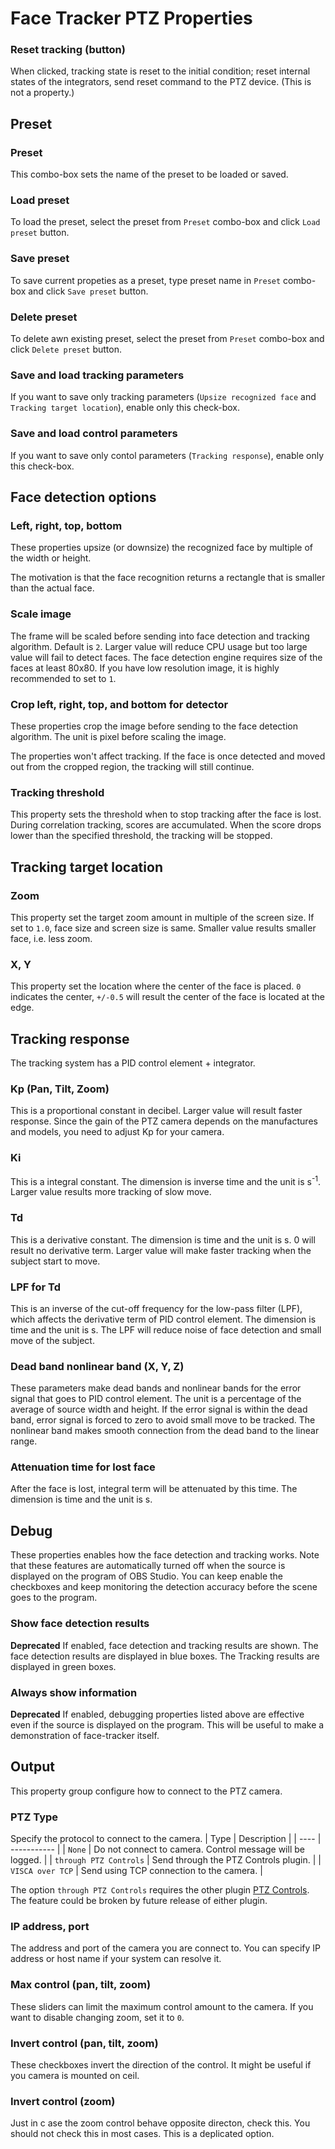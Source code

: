 # Face Tracker PTZ Properties

### Reset tracking (button)
When clicked, tracking state is reset to the initial condition; reset internal states of the integrators, send reset command to the PTZ device.
(This is not a property.)

## Preset

### Preset
This combo-box sets the name of the preset to be loaded or saved.

### Load preset
To load the preset, select the preset from `Preset` combo-box and click `Load preset` button.

### Save preset
To save current propeties as a preset, type preset name in `Preset` combo-box and click `Save preset` button.

### Delete preset
To delete awn existing preset, select the preset from `Preset` combo-box and click `Delete preset` button.

### Save and load tracking parameters
If you want to save only tracking parameters (`Upsize recognized face` and `Tracking target location`), enable only this check-box.

### Save and load control parameters
If you want to save only contol parameters (`Tracking response`), enable only this check-box.

## Face detection options

### Left, right, top, bottom
These properties upsize (or downsize) the recognized face by multiple of the width or height.

The motivation is that the face recognition returns a rectangle that is smaller than the actual face.

### Scale image
The frame will be scaled before sending into face detection and tracking algorithm.
Default is `2`.
Larger value will reduce CPU usage but too large value will fail to detect faces.
The face detection engine requires size of the faces at least 80x80.
If you have low resolution image, it is highly recommended to set to `1`.

### Crop left, right, top, and bottom for detector
These properties crop the image before sending to the face detection algorithm.
The unit is pixel before scaling the image.

The properties won't affect tracking.
If the face is once detected and moved out from the cropped region,
the tracking will still continue.

### Tracking threshold
This property sets the threshold when to stop tracking after the face is lost.
During correlation tracking, scores are accumulated.
When the score drops lower than the specified threshold,
the tracking will be stopped.

## Tracking target location

### Zoom
This property set the target zoom amount in multiple of the screen size.
If set to `1.0`, face size and screen size is same.
Smaller value results smaller face, i.e. less zoom.

### X, Y
This property set the location where the center of the face is placed.
`0` indicates the center, `+/-0.5` will result the center of the face is located at the edge.

## Tracking response

The tracking system has a PID control element + integrator.

### Kp (Pan, Tilt, Zoom)
This is a proportional constant in decibel.
Larger value will result faster response.
Since the gain of the PTZ camera depends on the manufactures and models,
you need to adjust Kp for your camera.

### Ki
This is a integral constant. The dimension is inverse time and the unit is s<sup>-1</sup>.
Larger value results more tracking of slow move.

### Td
This is a derivative constant. The dimension is time and the unit is s.
0 will result no derivative term.
Larger value will make faster tracking when the subject start to move.

### LPF for Td
This is an inverse of the cut-off frequency for the low-pass filter (LPF), which affects the derivative term of PID control element. The dimension is time and the unit is s.
The LPF will reduce noise of face detection and small move of the subject.

### Dead band nonlinear band (X, Y, Z)
These parameters make dead bands and nonlinear bands for the error signal that goes to PID control element.
The unit is a percentage of the average of source width and height.
If the error signal is within the dead band, error signal is forced to zero to avoid small move to be tracked.
The nonlinear band makes smooth connection from the dead band to the linear range.

### Attenuation time for lost face
After the face is lost, integral term will be attenuated by this time. The dimension is time and the unit is s.

## Debug
These properties enables how the face detection and tracking works.
Note that these features are automatically turned off when the source is displayed on the program of OBS Studio.
You can keep enable the checkboxes and keep monitoring the detection accuracy before the scene goes to the program.

### Show face detection results
**Deprecated**
If enabled, face detection and tracking results are shown.
The face detection results are displayed in blue boxes.
The Tracking results are displayed in green boxes.

### Always show information
**Deprecated**
If enabled, debugging properties listed above are effective even if the source is displayed on the program.
This will be useful to make a demonstration of face-tracker itself.

## Output
This property group configure how to connect to the PTZ camera.

### PTZ Type
Specify the protocol to connect to the camera.
| Type | Description |
| ---- | ----------- |
| `None` | Do not connect to camera. Control message will be logged. |
| `through PTZ Controls` | Send through the PTZ Controls plugin. |
| `VISCA over TCP` | Send using TCP connection to the camera. |

The option `through PTZ Controls` requires the other plugin [PTZ Controls](https://github.com/glikely/obs-ptz).
The feature could be broken by future release of either plugin.

### IP address, port
The address and port of the camera you are connect to.
You can specify IP address or host name if your system can resolve it.

### Max control (pan, tilt, zoom)
These sliders can limit the maximum control amount to the camera.
If you want to disable changing zoom, set it to `0`.

### Invert control (pan, tilt, zoom)
These checkboxes invert the direction of the control.
It might be useful if you camera is mounted on ceil.

### Invert control (zoom)
Just in c ase the zoom control behave opposite directon, check this.
You should not check this in most cases.
This is a deplicated option.
